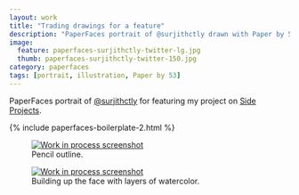 ```yaml
---
layout: work
title: "Trading drawings for a feature"
description: "PaperFaces portrait of @surjithctly drawn with Paper by 53 on an iPad."
image: 
  feature: paperfaces-surjithctly-twitter-lg.jpg
  thumb: paperfaces-surjithctly-twitter-150.jpg
category: paperfaces
tags: [portrait, illustration, Paper by 53]
---
```


PaperFaces portrait of [@surjithctly](http://twitter.com/surjithctly) for featuring my project on [Side Projects](http://sideprojects.web3canvas.com/post/55332574657/paperfaces-project-an-experiment-in-humanizing).

{% include paperfaces-boilerplate-2.html %}

<figure>
	<a href="{{ site.url }}/images/paperfaces-surjithctly-process-1-lg.jpg"><img src="{{ site.url }}/images/paperfaces-surjithctly-process-1-600.jpg" alt="Work in process screenshot"></a>
	<figcaption>Pencil outline.</figcaption>
</figure>

<figure>
	<a href="{{ site.url }}/images/paperfaces-surjithctly-process-2-lg.jpg"><img src="{{ site.url }}/images/paperfaces-surjithctly-process-2-600.jpg" alt="Work in process screenshot"></a>
	<figcaption>Building up the face with layers of watercolor.</figcaption>
</figure>
